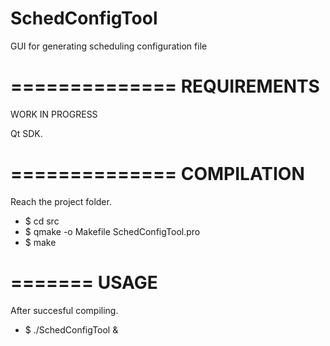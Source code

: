 SchedConfigTool
===============

GUI for generating scheduling configuration file


==============
 REQUIREMENTS
==============

WORK IN PROGRESS

Qt SDK.


==============
 COMPILATION
==============

Reach the project folder.

* $ cd src
* $ qmake -o Makefile SchedConfigTool.pro
* $ make


=======
 USAGE
=======

After succesful compiling.

* $ ./SchedConfigTool &
